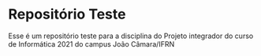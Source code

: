 # Repositório Teste

Esse é um repositório teste para a disciplina do Projeto integrador do curso de Informática 2021 do campus João Câmara/IFRN
